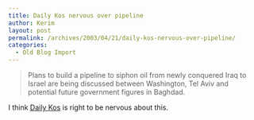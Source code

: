 ```yaml
---
title: Daily Kos nervous over pipeline
author: Kerim
layout: post
permalink: /archives/2003/04/21/daily-kos-nervous-over-pipeline/
categories:
  - Old Blog Import
---
```


>   Plans to build a pipeline to siphon oil from newly conquered Iraq to Israel are being discussed between Washington, Tel Aviv and potential future government figures in Baghdad.


I think <a href="http://www.dailykos.com/archives/002437.html" onclick="_gaq.push(['_trackEvent', 'outbound-article', 'http://www.dailykos.com/archives/002437.html', 'Daily Kos']);" >Daily Kos</a> is right to be nervous about this.

